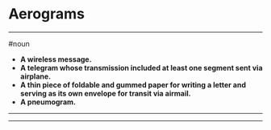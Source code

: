 # Aerograms
---
#noun
- **A wireless message.**
- **A telegram whose transmission included at least one segment sent via airplane.**
- **A thin piece of foldable and gummed paper for writing a letter and serving as its own envelope for transit via airmail.**
- **A pneumogram.**
---
---
